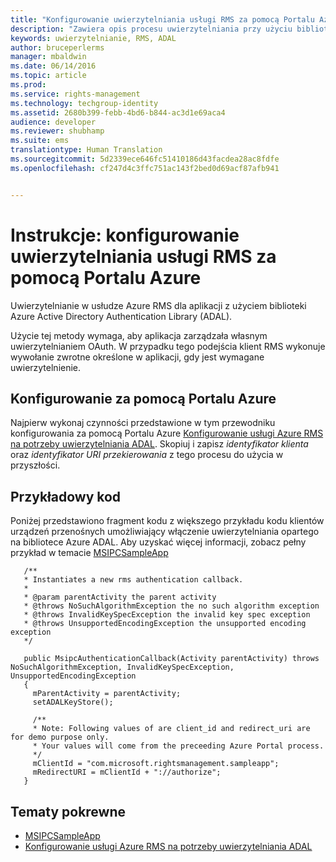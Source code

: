 ```yaml
---
title: "Konfigurowanie uwierzytelniania usługi RMS za pomocą Portalu Azure | Azure RMS"
description: "Zawiera opis procesu uwierzytelniania przy użyciu biblioteki ADAL"
keywords: uwierzytelnianie, RMS, ADAL
author: bruceperlerms
manager: mbaldwin
ms.date: 06/14/2016
ms.topic: article
ms.prod: 
ms.service: rights-management
ms.technology: techgroup-identity
ms.assetid: 2680b399-febb-4bd6-b844-ac3d1e69aca4
audience: developer
ms.reviewer: shubhamp
ms.suite: ems
translationtype: Human Translation
ms.sourcegitcommit: 5d2339ece646fc51410186d43facdea28ac8fdfe
ms.openlocfilehash: cf247d4c3ffc751ac143f2bed0d69acf87afb941


---
```


# Instrukcje: konfigurowanie uwierzytelniania usługi RMS za pomocą Portalu Azure

Uwierzytelnianie w usłudze Azure RMS dla aplikacji z użyciem biblioteki Azure Active Directory Authentication Library (ADAL).

Użycie tej metody wymaga, aby aplikacja zarządzała własnym uwierzytelnianiem OAuth. W przypadku tego podejścia klient RMS wykonuje wywołanie zwrotne określone w aplikacji, gdy jest wymagane uwierzytelnienie.

## Konfigurowanie za pomocą Portalu Azure
Najpierw wykonaj czynności przedstawione w tym przewodniku konfigurowania za pomocą Portalu Azure [Konfigurowanie usługi Azure RMS na potrzeby uwierzytelniania ADAL](adal-auth.md). Skopiuj i zapisz *identyfikator klienta* oraz *identyfikator URI przekierowania* z tego procesu do użycia w przyszłości.

## Przykładowy kod
Poniżej przedstawiono fragment kodu z większego przykładu kodu klientów urządzeń przenośnych umożliwiający włączenie uwierzytelniania opartego na bibliotece Azure ADAL. Aby uzyskać więcej informacji, zobacz pełny przykład w temacie [MSIPCSampleApp](https://github.com/AzureAD/rms-sdk-ui-for-android/tree/master/samples/MsipcSampleApp)

       /**
       * Instantiates a new rms authentication callback.
       *
       * @param parentActivity the parent activity
       * @throws NoSuchAlgorithmException the no such algorithm exception
       * @throws InvalidKeySpecException the invalid key spec exception
       * @throws UnsupportedEncodingException the unsupported encoding exception
       */

       public MsipcAuthenticationCallback(Activity parentActivity) throws NoSuchAlgorithmException, InvalidKeySpecException, UnsupportedEncodingException
       {
         mParentActivity = parentActivity;
         setADALKeyStore();

         /**
         * Note: Following values of are client_id and redirect_uri are for demo purpose only.
         * Your values will come from the preceeding Azure Portal process.
         */
         mClientId = "com.microsoft.rightsmanagement.sampleapp";
         mRedirectURI = mClientId + "://authorize";
       }


## Tematy pokrewne

- [MSIPCSampleApp](https://github.com/AzureAD/rms-sdk-ui-for-android/tree/master/samples/MsipcSampleApp)
- [Konfigurowanie usługi Azure RMS na potrzeby uwierzytelniania ADAL](adal-auth.md)



<!--HONumber=Aug16_HO4-->


